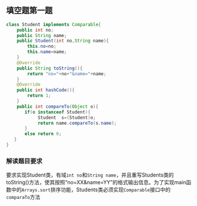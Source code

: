 ## 填空题第一题

```java
class Student implements Comparable{
    public int no;
    public String name;
    public Student(int no,String name){
        this.no=no;
        this.name=name;
    }
    @Override
    public String toString(){
        return "no="+no+"&name="+name;
    }
    @Override
    public int hashCode(){
        return 1;
    }
    public int compareTo(Object o){
       if(o instanceof Student){
            Student  s=(Student)o;
            return name.compareTo(s.name);
       }
       else return 0;
   }
}
```

### 解读题目要求

要求实现Student类，有域```int no```和```String name```，并且重写Students类的toString()方法，使其按照“no=XX&name=YY”的格式输出信息。为了实现main函数中的```Arrays.sort```排序功能，Students类必须实现```Comparable```接口中的```comparaTo```方法

